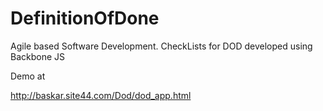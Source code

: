 DefinitionOfDone
================

Agile based Software Development.
CheckLists for DOD developed using Backbone JS

Demo at 

http://baskar.site44.com/Dod/dod_app.html
